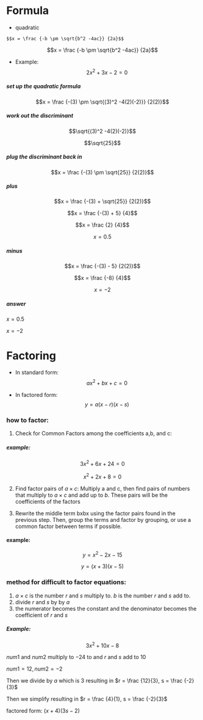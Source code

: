 # Formula


* quadratic
```
$$x = \frac {-b \pm \sqrt{b^2 -4ac}} {2a}$$
```
$$x = \frac {-b \pm \sqrt{b^2 -4ac}} {2a}$$

* Example:
$$2x^2 + 3x -2 = 0 $$
##### set up the quadratic formula
$$x = \frac {-(3) \pm \sqrt{(3)^2 -4(2)(-2)}} {2(2)}$$
##### work out the discriminant
$$\sqrt{(3)^2 -4(2)(-2)}$$

$$\sqrt{25}$$
##### plug the discriminant back in
$$x = \frac {-(3) \pm \sqrt{25}} {2(2)}$$
##### plus
$$x = \frac {-(3) + \sqrt{25}} {2(2)}$$

$$x = \frac {-(3) + 5} {4}$$

$$x = \frac {2} {4}$$

$$x = 0.5$$
##### minus
$$x = \frac {-(3) - 5} {2(2)}$$

$$x = \frac {-8} {4}$$

$$x = -2$$
##### answer
$x = 0.5$

$x = -2$

# Factoring


* In standard form:
$$ax^2 + bx + c = 0$$

* In factored form:
$$y = a(x − r)(x − s)$$

### how to factor:


1. Check for Common Factors among the coefficients a,b, and c:
##### example:
$$3x^2 + 6x + 24 = 0$$

$$x^2 + 2x + 8 = 0$$

2. Find factor pairs of $a \times c$: Multiply a and c, then find pairs of numbers that multiply to $a \times c$ and add up to $b$. These pairs will be the coefficients of the factors

3.  Rewrite the middle term bxbx using the factor pairs found in the previous step. Then, group the terms and factor by grouping, or use a common factor between terms if possible.
#### example:
$$y = x^2 -2x -15$$

$$y = (x+3)(x-5)$$

### method for difficult to factor equations:

1. $a \times c$ is the number $r$ and $s$ multiply to. $b$ is the number $r$ and $s$ add to.
2. divide $r$ and $s$ by by $a$
3. the numerator becomes the constant and the denominator becomes the coefficient of $r$ and $s$

##### Example:
$$3x^2 + 10x - 8$$

$num1$ and $num2$ multiply to $-24$ to and $r$ and $s$ add to $10$

$num1 = 12, num2 = -2$

Then we divide by $a$ which is $3$ resulting in $r = \frac {12}{3}, s = \frac {-2}{3}$

Then we simplify resulting in $r = \frac {4}{1}, s = \frac {-2}{3}$

factored form: $(x + 4)(3s -2)$


